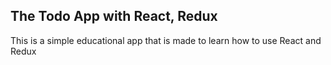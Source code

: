 ## The Todo App with React, Redux
This is a simple educational app that is made to learn how to use React and Redux
